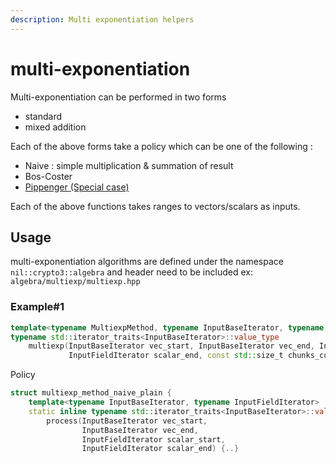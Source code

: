 ```yaml
---
description: Multi exponentiation helpers
---
```


# multi-exponentiation

Multi-exponentiation can be performed in two forms

* standard
* mixed addition

Each of the above forms take a policy which can be one of the following :&#x20;

* Naive : simple multiplication & summation of result
* Bos-Coster &#x20;
* [Pippenger (Special case)](https://eprint.iacr.org/2012/549.pdf)

Each of the above functions takes ranges to vectors/scalars as inputs.

## Usage

multi-exponentiation algorithms are defined under the namespace `nil::crypto3::algebra` and header need to be included ex: `algebra/multiexp/multiexp.hpp`

### Example#1

```cpp
template<typename MultiexpMethod, typename InputBaseIterator, typename InputFieldIterator>
typename std::iterator_traits<InputBaseIterator>::value_type
	multiexp(InputBaseIterator vec_start, InputBaseIterator vec_end, InputFieldIterator scalar_start,
			 InputFieldIterator scalar_end, const std::size_t chunks_count)++
```

Policy

```cpp
struct multiexp_method_naive_plain {
	template<typename InputBaseIterator, typename InputFieldIterator>
	static inline typename std::iterator_traits<InputBaseIterator>::value_type
		process(InputBaseIterator vec_start,
				InputBaseIterator vec_end,
				InputFieldIterator scalar_start,
				InputFieldIterator scalar_end) {..}
```

